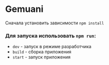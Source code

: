 # Gemuani

Сначала установить зависимости `npm install`

### Для запуска использовать `npm run`:
- `dev` - запуск в режиме разработчика
- `build` - сборка приложения
- `start` - запуск приложения
